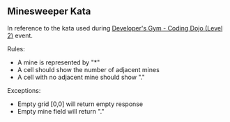 ## Minesweeper Kata

In reference to the kata used during [Developer's Gym - Coding Dojo (Level 2)](https://www.meetup.com/Junior-Developers-Singapore/events/275061203/) event.

Rules:    
- A mine is represented by "*"
- A cell should show the number of adjacent mines
- A cell with no adjacent mine should show "."

Exceptions:
- Empty grid [0,0] will return empty response
- Empty mine field will return "." 